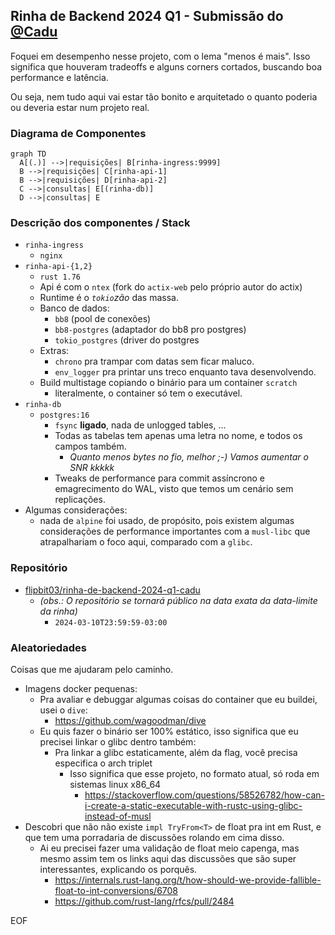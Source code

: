 ## Rinha de Backend 2024 Q1 - Submissão do [@Cadu](https://twitter.com/_____cadu_____)

Foquei em desempenho nesse projeto, com o lema "menos é mais".
Isso significa que houveram tradeoffs e alguns corners cortados, buscando boa performance e latência. 

Ou seja, nem tudo aqui vai estar tão bonito e arquitetado o quanto poderia ou deveria estar num projeto real.

### Diagrama de Componentes

```mermaid
graph TD
  A[(.)] -->|requisições| B[rinha-ingress:9999]
  B -->|requisições| C[rinha-api-1]
  B -->|requisições| D[rinha-api-2]
  C -->|consultas| E[(rinha-db)]
  D -->|consultas| E
```

### Descrição dos componentes / Stack

- `rinha-ingress`
  - `nginx`
- `rinha-api-{1,2}`
  - `rust 1.76`
  - Api é com o `ntex` (fork do `actix-web` pelo próprio autor do actix)
  - Runtime é o _`tokio`zão_ das massa.
  - Banco de dados:
    - `bb8` (pool de conexões)
    - `bb8-postgres` (adaptador do bb8 pro postgres)
    - `tokio_postgres` (driver do postgres
  - Extras:
    - `chrono` pra trampar com datas sem ficar maluco.
    - `env_logger` pra printar uns treco enquanto tava desenvolvendo.
  - Build multistage copiando o binário para um container `scratch`
    - literalmente, o container só tem o executável. 
- `rinha-db`
  - `postgres:16`
    - `fsync` **ligado**, nada de unlogged tables, ...
    - Todas as tabelas tem apenas uma letra no nome, e todos os campos também.
      - _Quanto menos bytes no fio, melhor ;-) Vamos aumentar o SNR kkkkk_
    - Tweaks de performance para commit assíncrono e emagrecimento do WAL, visto que temos um cenário sem replicações.
- Algumas considerações:
  - nada de `alpine` foi usado, de propósito, pois existem algumas considerações de performance importantes com a `musl-libc` que atrapalhariam o foco aqui, comparado com a `glibc`.

### Repositório

* [flipbit03/rinha-de-backend-2024-q1-cadu](https://github.com/flipbit03/rinha-de-backend-2024-q1-cadu)
  * _(obs.: O repositório se tornará público na data exata da data-limite da rinha)_
    * `2024-03-10T23:59:59-03:00`

### Aleatoriedades 

Coisas que me ajudaram pelo caminho.

- Imagens docker pequenas:
    - Pra avaliar e debuggar algumas coisas do container que eu buildei, usei o `dive`:
      - https://github.com/wagoodman/dive
    - Eu quis fazer o binário ser 100% estático, isso significa que eu precisei linkar o glibc dentro também:
      - Pra linkar a glibc estaticamente, além da flag, você precisa especifica o arch triplet
        - Isso significa que esse projeto, no formato atual, só roda em sistemas linux x86_64
          - https://stackoverflow.com/questions/58526782/how-can-i-create-a-static-executable-with-rustc-using-glibc-instead-of-musl
- Descobri que não não existe `impl TryFrom<T>` de float pra int em Rust, e que tem uma porradaria de discussões rolando em cima disso.
  - Ai eu precisei fazer uma validação de float meio capenga, mas mesmo assim tem os links aqui das discussões que são super interessantes, explicando os porquês. 
    - https://internals.rust-lang.org/t/how-should-we-provide-fallible-float-to-int-conversions/6708
    - https://github.com/rust-lang/rfcs/pull/2484


EOF